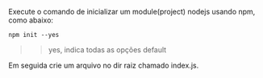 Execute o comando de inicializar um module(project) nodejs usando npm, como abaixo:

`npm init --yes`

> > yes, indica todas as opções default

Em seguida crie um arquivo no dir raiz chamado index.js.
